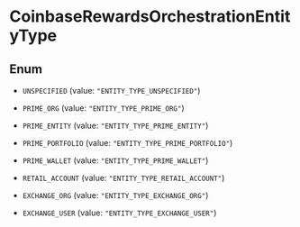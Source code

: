 
# CoinbaseRewardsOrchestrationEntityType

## Enum


* `UNSPECIFIED` (value: `"ENTITY_TYPE_UNSPECIFIED"`)

* `PRIME_ORG` (value: `"ENTITY_TYPE_PRIME_ORG"`)

* `PRIME_ENTITY` (value: `"ENTITY_TYPE_PRIME_ENTITY"`)

* `PRIME_PORTFOLIO` (value: `"ENTITY_TYPE_PRIME_PORTFOLIO"`)

* `PRIME_WALLET` (value: `"ENTITY_TYPE_PRIME_WALLET"`)

* `RETAIL_ACCOUNT` (value: `"ENTITY_TYPE_RETAIL_ACCOUNT"`)

* `EXCHANGE_ORG` (value: `"ENTITY_TYPE_EXCHANGE_ORG"`)

* `EXCHANGE_USER` (value: `"ENTITY_TYPE_EXCHANGE_USER"`)



